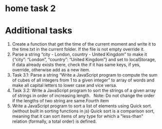 # home task 2

# Additional tasks
1. Create a function that get the time of the current moment and write it to the time.txt in the current folder. If the file is not empty override it. 
2. Parse a string “city - London, country - United Kingdom” to make it {“city”: “London”, “country”: “United Kingdom”} and set to localStorage, if data already exists there, check the if it has same keys, if yes, override, otherwise add as a new item.
3. Task 3.1: Parse a string “Write a JavaScript program to compute the sum of cubes of all integers from 1 to a given integer” to array of words and make all capital letters to lower case and vice versa.
3. Task 3.2: Write a JavaScript program to sort the strings of a given array of strings in order of increasing length.   
Note: Do not change the order if the lengths of two string are same.Fourth item
4. Write a JavaScript program to sort a list of elements using Quick sort. (without built in sorting functions in js) 
Quick sort is a comparison sort, meaning that it can sort items of any type for which a "less-than" relation (formally, a total order) is defined. 
